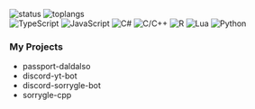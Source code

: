 ![status](https://github-readme-stats.vercel.app/api?username=lshqqytiger&show_icons=true)
![toplangs](https://github-readme-stats.vercel.app/api/top-langs/?username=lshqqytiger)
<br>
<img alt="TypeScript" src="https://img.shields.io/badge/TypeScript-%23323330.svg?style=flat-square&logo=TypeScript&logoColor=%23F7DF1E"/>
<img alt="JavaScript" src="https://img.shields.io/badge/JavaScript-%23323330.svg?style=flat-square&logo=JavaScript&logoColor=%23F7DF1E"/>
<img alt="C#" src="https://img.shields.io/badge/C%23-%23239120.svg?style=flat-square&logo=C-Sharp&logoColor=white"/>
<img alt="C/C++" src="https://img.shields.io/badge/C/C++-%2300599C.svg?style=flat-square&logo=cplusplus&logoColor=white"/>
<img alt="R" src="https://img.shields.io/badge/R-%23323330.svg?style=flat-square&logo=R&logoColor=%23ffffff" />
<img alt="Lua" src="https://img.shields.io/badge/Lua-%23323330.svg?style=flat-square&logo=Lua&logoColor=%23ffffff" />
<img alt="Python" src="https://img.shields.io/badge/Python-%2314354C.svg?style=flat-square&logo=Python&logoColor=white"/>

### My Projects

- passport-daldalso
- discord-yt-bot
- discord-sorrygle-bot
- sorrygle-cpp
